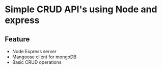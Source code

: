 # Simple CRUD API's using Node and express

## Feature
- Node Express server
- Mangoose client for mongoDB
- Basic CRUD operations
